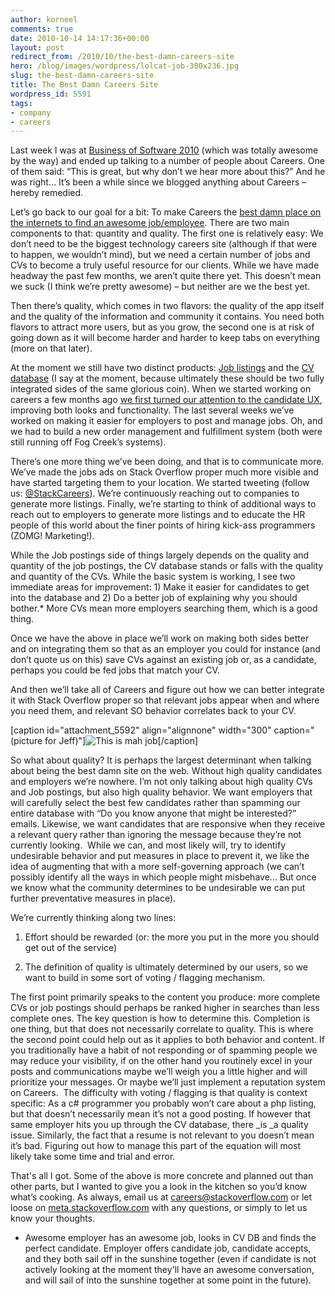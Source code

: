 ```yaml
---
author: korneel
comments: true
date: 2010-10-14 14:17:36+00:00
layout: post
redirect_from: /2010/10/the-best-damn-careers-site
hero: /blog/images/wordpress/lolcat-job-300x236.jpg
slug: the-best-damn-careers-site
title: The Best Damn Careers Site
wordpress_id: 5591
tags:
- company
- careers
---
```


Last week I was at [Business of Software 2010](http://businessofsoftware.org) (which was totally awesome by the way) and ended up talking to a number of people about Careers. One of them said: “This is great, but why don’t we hear more about this?” And he was right… It’s been a while since we blogged anything about Careers – hereby remedied.

Let’s go back to our goal for a bit: To make Careers the [best damn place on the internets to find an awesome job/employee](http://careers.stackoverflow.com). There are two main components to that: quantity and quality. The first one is relatively easy: We don’t need to be the biggest technology careers site (although if that were to happen, we wouldn’t mind), but we need a certain number of jobs and CVs to become a truly useful resource for our clients. While we have made headway the past few months, we aren’t quite there yet. This doesn’t mean we suck (I think we’re pretty awesome) – but neither are we the best yet.

Then there’s quality, which comes in two flavors: the quality of the app itself and the quality of the information and community it contains. You need both flavors to attract more users, but as you grow, the second one is at risk of going down as it will become harder and harder to keep tabs on everything (more on that later).

At the moment we still have two distinct products: [Job listings](http://careers.stackoverflow.com/Jobs) and the [CV database](http://careers.stackoverflow.com/cv) (I say at the moment, because ultimately these should be two fully integrated sides of the same glorious coin). When we started working on careers a few months ago [we first turned our attention to the candidate UX](http://blog.stackoverflow.com/2010/06/careers-now-more-awesomer/), improving both looks and functionality. The last several weeks we’ve worked on making it easier for employers to post and manage jobs. Oh, and we had to build a new order management and fulfillment system (both were still running off Fog Creek’s systems).

There’s one more thing we’ve been doing, and that is to communicate more. We’ve made the jobs ads on Stack Overflow proper much more visible and have started targeting them to your location. We started tweeting (follow us: [@StackCareers](http://twitter.com/#!/stackcareers)). We’re continuously reaching out to companies to generate more listings. Finally, we’re starting to think of additional ways to reach out to employers to generate more listings and to educate the HR people of this world about the finer points of hiring kick-ass programmers (ZOMG! Marketing!).

While the Job postings side of things largely depends on the quality and quantity of the job postings, the CV database stands or falls with the quality and quantity of the CVs. While the basic system is working, I see two immediate areas for improvement: 1) Make it easier for candidates to get into the database and 2) Do a better job of explaining why you should bother.* More CVs mean more employers searching them, which is a good thing.

Once we have the above in place we’ll work on making both sides better and on integrating them so that as an employer you could for instance (and don’t quote us on this) save CVs against an existing job or, as a candidate, perhaps you could be fed jobs that match your CV.

And then we’ll take all of Careers and figure out how we can better integrate it with Stack Overflow proper so that relevant jobs appear when and where you need them, and relevant SO behavior correlates back to your CV.

[caption id="attachment_5592" align="alignnone" width="300" caption="(picture for Jeff)"]![This is mah job](/blog/images/wordpress/lolcat-job-300x236.jpg)[/caption]

So what about quality? It is perhaps the largest determinant when talking about being the best damn site on the web. Without high quality candidates and employers we’re nowhere. I’m not only talking about high quality CVs and Job postings, but also high quality behavior. We want employers that will carefully select the best few candidates rather than spamming our entire database with “Do you know anyone that might be interested?” emails. Likewise, we want candidates that are responsive when they receive a relevant query rather than ignoring the message because they’re not currently looking.  While we can, and most likely will, try to identify undesirable behavior and put measures in place to prevent it, we like the idea of augmenting that with a more self-governing approach (we can’t possibly identify all the ways in which people might misbehave… But once we know what the community determines to be undesirable we can put further preventative measures in place).

We’re currently thinking along two lines:



	
  1. Effort should be rewarded (or: the more you put in the more you should get out of the service)

	
  2. The definition of quality is ultimately determined by our users, so we want to build in some sort of voting / flagging mechanism.


The first point primarily speaks to the content you produce: more complete CVs or job postings should perhaps be ranked higher in searches than less complete ones. The key question is how to determine this. Completion is one thing, but that does not necessarily correlate to quality. This is where the second point could help out as it applies to both behavior and content. If you traditionally have a habit of not responding or of spamming people we may reduce your visibility, if on the other hand you routinely excel in your posts and communications maybe we’ll weigh you a little higher and will prioritize your messages. Or maybe we’ll just implement a reputation system on Careers.  The difficulty with voting / flagging is that quality is context specific: As a c# programmer you probably won’t care about a php listing, but that doesn’t necessarily mean it’s not a good posting. If however that same employer hits you up through the CV database, there _is _a quality issue. Similarly, the fact that a resume is not relevant to you doesn’t mean it’s bad. Figuring out how to manage this part of the equation will most likely take some time and trial and error.

That's all I got. Some of the above is more concrete and planned out than other parts, but I wanted to give you a look in the kitchen so you’d know what’s cooking. As always, email us at [careers@stackoverflow.com](mailto:careers@stackoverflow.com) or let loose on [meta.stackoverflow.com](http://meta.stackoverflow.com/) with any questions, or simply to let us know your thoughts.

* Awesome employer has an awesome job, looks in CV DB and finds the perfect candidate. Employer offers candidate job, candidate accepts, and they both sail off in the sunshine together (even if candidate is not actively looking at the moment they'll have an awesome conversation, and will sail of into the sunshine together at some point in the future).
